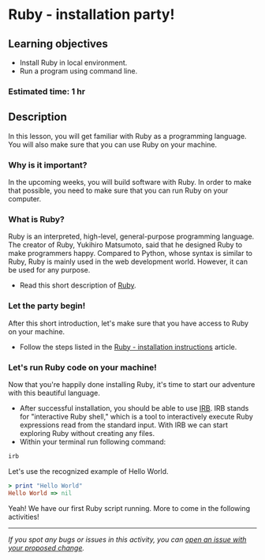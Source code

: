 # Ruby - installation party!

## Learning objectives
- Install Ruby in local environment.
- Run a program using command line.

### Estimated time: 1 hr

## Description
In this lesson, you will get familiar with Ruby as a programming language. You will also make sure that you can use Ruby on your machine.

### Why is it important?
In the upcoming weeks, you will build software with Ruby. In order to make that possible, you need to make sure that you can run Ruby on your computer.

###  What is Ruby?
Ruby is an interpreted, high-level, general-purpose programming language. The creator of Ruby, Yukihiro Matsumoto, said that he designed Ruby to make programmers happy.
Compared to Python, whose syntax is similar to Ruby, Ruby is mainly used in the web development world. However, it can be used for any purpose.

- Read this short description of [Ruby](https://portal.flatironschool.com/lessons/matz-readme).

### Let the party begin!

After this short introduction, let's make sure that you have access to Ruby on your machine.
- Follow the steps listed in the [Ruby - installation instructions](../articles/ruby_installation_instructions.md) article.

### Let's run Ruby code on your machine!
Now that you're happily done installing Ruby, it's time to start our adventure with this beautiful language.

- After successful installation, you should be able to use [IRB](https://en.wikipedia.org/wiki/Interactive_Ruby_Shell). IRB stands for "interactive Ruby shell," which is a tool to interactively execute Ruby expressions read from the standard input. With IRB we can start exploring Ruby without creating any files.
- Within your terminal run following command:
```bash
irb
```

Let's use the recognized example of Hello World.

```ruby
> print "Hello World"
Hello World => nil
```
Yeah! We have our first Ruby script running. More to come in the following activities!

------

_If you spot any bugs or issues in this activity, you can [open an issue with your proposed change](https://github.com/microverseinc/curriculum-transversal-skills/blob/main/git-github/articles/open_issue.md)._
